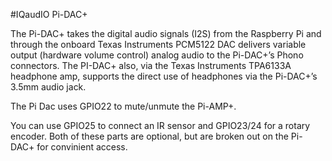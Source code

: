<!--
---
name: "IQaudIO Pi-DAC+"
description: Program Arduino with Raspberry Pi SPI
pin:
  1:
  2:
  3:
  4:
  5:
  6:
  9:
  12:
    name: I2S
  14:
  16:
    name: Rotary Encoder
  18:
    name: Rotary Encoder
  22:
    name: Mute/Unmute
  25:
    name: IR Sensor
  27:
  28:
  35:
    name: I2S
  38:
    name: I2S
  39:
  40:
    name: I2S
-->
#IQaudIO Pi-DAC+

The Pi-DAC+ takes the digital audio signals (I2S) from the Raspberry Pi and through the
onboard Texas Instruments PCM5122 DAC delivers variable output (hardware volume
control) analog audio to the Pi-DAC+’s Phono connectors. The PI-DAC+ also, via the
Texas Instruments TPA6133A headphone amp, supports the direct use of headphones via
the Pi-DAC+’s 3.5mm audio jack.

The Pi Dac uses GPIO22 to mute/unmute the Pi-AMP+.

You can use GPIO25 to connect an IR sensor and GPIO23/24 for a rotary encoder. Both of
these parts are optional, but are broken out on the Pi-DAC+ for convinient access.
